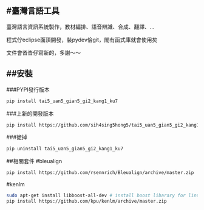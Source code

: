 #臺灣言語工具
---------------------

臺灣語言資訊系統製作，教材編排、語音辨識、合成、翻譯、…

程式佇eclipse面頂開發，裝pydev佮git，閣有函式庫就會使用矣

文件會沓沓仔寫新的，多謝～～


##安裝
----------------------------
###PYPI發行版本
```bash
pip install tai5_uan5_gian5_gi2_kang1_ku7
```
###上新的開發版本
```bash
pip install https://github.com/sih4sing5hong5/tai5_uan5_gian5_gi2_kang1_ku7/archive/master.zip
```
###徙掉
```bash
pip uninstall tai5_uan5_gian5_gi2_kang1_ku7
```

##相關套件
#bleualign
```bash
pip install https://github.com/rsennrich/Bleualign/archive/master.zip
```
#kenlm
```bash
sudo apt-get install libboost-all-dev # install boost libarary for linux ubuntu series
pip install https://github.com/kpu/kenlm/archive/master.zip
```
